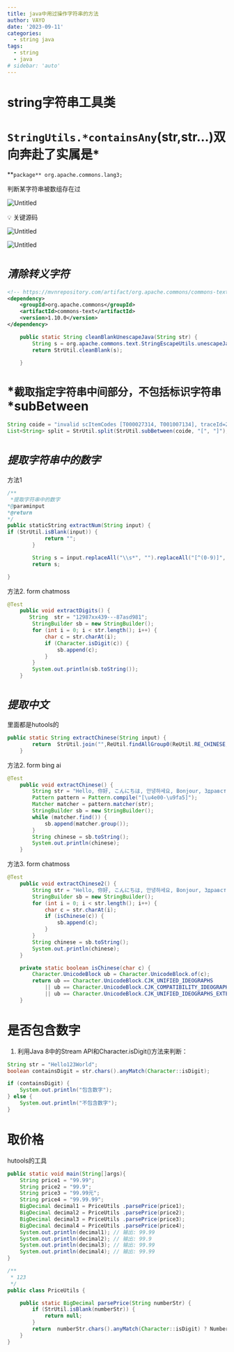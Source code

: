 ```yaml
---
title: java中用过操作字符串的方法
author: VAYO
date: '2023-09-11'
categories:
  - string java
tags:
  - string
  - java
# sidebar: 'auto'
---
```

# string字符串工具类

# `StringUtils.*containsAny`(str,str…)双向奔赴了实属是*

**`package** org.apache.commons.lang3;`

判断某字符串被数组存在过

![Untitled](string%E5%AD%97%E7%AC%A6%E4%B8%B2%E5%B7%A5%E5%85%B7%E7%B1%BBd6859dd2f551422ea8f7e4c200597d47/Untitled.png)

<aside>
💡 关键源码

</aside>

![Untitled](string%E5%AD%97%E7%AC%A6%E4%B8%B2%E5%B7%A5%E5%85%B7%E7%B1%BBd6859dd2f551422ea8f7e4c200597d47/Untitled1.png)

![Untitled](string%E5%AD%97%E7%AC%A6%E4%B8%B2%E5%B7%A5%E5%85%B7%E7%B1%BBd6859dd2f551422ea8f7e4c200597d47/Untitled2.png)

# *`清除转义字符`*

```xml
<!-- https://mvnrepository.com/artifact/org.apache.commons/commons-text -->
<dependency>
    <groupId>org.apache.commons</groupId>
    <artifactId>commons-text</artifactId>
    <version>1.10.0</version>
</dependency>
```

```java
    public static String cleanBlankUnescapeJava(String str) {
        String s = org.apache.commons.text.StringEscapeUtils.unescapeJava(str);
        return StrUtil.cleanBlank(s);

    }
```

# *`截取指定字符串中间部分，不包括标识字符串`*subBetween

```java
String coide = "invalid scItemCodes [T000027314, T001007134], traceId=212c8fff16748934599257054e12f1";
List<String> split = StrUtil.split(StrUtil.subBetween(coide, "[", "]"), ",",true,true); 
```

# *`提取字符串中的数字`*

方法1

```java
/**
 *提取字符串中的数字
*@paraminput
*@return
*/
public staticString extractNum(String input) {
if (StrUtil.isBlank(input)) {
            return "";
        }

        String s = input.replaceAll("\\s*", "").replaceAll("[^(0-9)]", "");
        return s;

}
```

方法2. form chatmoss

```java
@Test
    public void extractDigits() {
       String  str = "12987xx439---87asd981";
        StringBuilder sb = new StringBuilder();
        for (int i = 0; i < str.length(); i++) {
            char c = str.charAt(i);
            if (Character.isDigit(c)) {
                sb.append(c);
            }
        }
        System.out.println(sb.toString());
    }
```

# *`提取中文`*

里面都是hutools的

```java
public static String extractChinese(String input) {
        return  StrUtil.join("",ReUtil.findAllGroup0(ReUtil.RE_CHINESE, input));
    }
```

方法2. form bing ai

```java
@Test
    public void extractChinese() {
        String str = "Hello, 你好, こんにちは, 안녕하세요, Bonjour, Здравствуйте，123123。asdf";
        Pattern pattern = Pattern.compile("[\u4e00-\u9fa5]");
        Matcher matcher = pattern.matcher(str);
        StringBuilder sb = new StringBuilder();
        while (matcher.find()) {
            sb.append(matcher.group());
        }
        String chinese = sb.toString();
        System.out.println(chinese);
    }
```

方法3. form chatmoss 

```java
@Test
    public void extractChinese2() {
        String str = "Hello, 你好, こんにちは, 안녕하세요, Bonjour, Здравствуйте，123123。asdf";
        StringBuilder sb = new StringBuilder();
        for (int i = 0; i < str.length(); i++) {
            char c = str.charAt(i);
            if (isChinese(c)) {
                sb.append(c);
            }
        }
        String chinese = sb.toString();
        System.out.println(chinese);
    }

    private static boolean isChinese(char c) {
        Character.UnicodeBlock ub = Character.UnicodeBlock.of(c);
        return ub == Character.UnicodeBlock.CJK_UNIFIED_IDEOGRAPHS
            || ub == Character.UnicodeBlock.CJK_COMPATIBILITY_IDEOGRAPHS
            || ub == Character.UnicodeBlock.CJK_UNIFIED_IDEOGRAPHS_EXTENSION_A;
    }
```

# 是否包含数字

1. 利用Java 8中的Stream API和Character.isDigit()方法来判断：

```java
String str = "Hello123World";
boolean containsDigit = str.chars().anyMatch(Character::isDigit);

if (containsDigit) {
    System.out.println("包含数字");
} else {
    System.out.println("不包含数字");
}
```

# 取价格

hutools的工具

```java
public static void main(String[]args){
    String price1 = "99.99";
    String price2 = "99.9";
    String price3 = "99.99元";
    String price4 = "99.99.99";
    BigDecimal decimal1 = PriceUtils .parsePrice(price1);
    BigDecimal decimal2 = PriceUtils .parsePrice(price2);
    BigDecimal decimal3 = PriceUtils .parsePrice(price3);
    BigDecimal decimal4 = PriceUtils .parsePrice(price4);
    System.out.println(decimal1); // 输出: 99.99
    System.out.println(decimal2); // 输出: 99.9
    System.out.println(decimal3); // 输出: 99.99
    System.out.println(decimal4); // 输出: 99.99        
}
```

```java
/**
 * 123
 */
public class PriceUtils {

    public static BigDecimal parsePrice(String numberStr) {
        if (StrUtil.isBlank(numberStr)) {
            return null;
        }
        return  numberStr.chars().anyMatch(Character::isDigit) ? NumberUtil.toBigDecimal(numberStr) : null ;
    }
}
```
